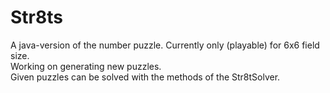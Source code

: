 # Str8ts
A java-version of the number puzzle. Currently only (playable) for 6x6 field size.<br/>
Working on generating new puzzles. <br/>
Given puzzles can be solved with the methods of the Str8tSolver.
